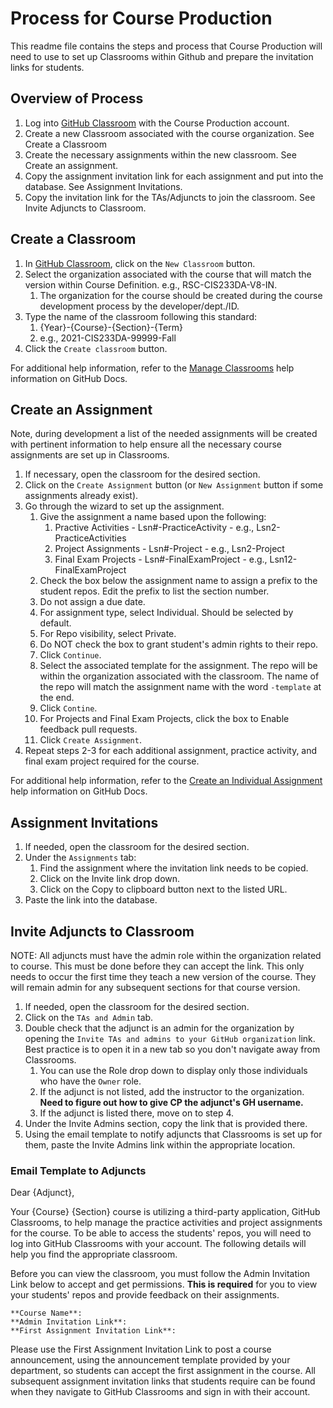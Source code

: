 # Process for Course Production
This readme file contains the steps and process that Course Production will need to use to set up Classrooms within Github and prepare the invitation links for students.

## Overview of Process
1. Log into [GitHub Classroom](https://classroom.github.com) with the Course Production account.
2. Create a new Classroom associated with the course organization. See Create a Classroom
3. Create the necessary assignments within the new classroom. See Create an assignment.
4. Copy the assignment invitation link for each assignment and put into the database. See Assignment Invitations.
5. Copy the invitation link for the TAs/Adjuncts to join the classroom. See Invite Adjuncts to Classroom.

## Create a Classroom
1. In [GitHub Classroom](https://classroom.github.com), click on the `New Classroom` button.
2. Select the organization associated with the course that will match the version within Course Definition. e.g., RSC-CIS233DA-V8-IN.
    1. The organization for the course should be created during the course development process by the developer/dept./ID.
3. Type the name of the classroom following this standard: 
    1. {Year}-{Course}-{Section}-{Term}
    2. e.g., 2021-CIS233DA-99999-Fall
4. Click the `Create classroom` button.

For additional help information, refer to the [Manage Classrooms](https://docs.github.com/en/education/manage-coursework-with-github-classroom/teach-with-github-classroom/manage-classrooms#creating-a-classroom) help information on GitHub Docs.

## Create an Assignment
Note, during development a list of the needed assignments will be created with pertinent information to help ensure all the necessary course assignments are set up in Classrooms.

1. If necessary, open the classroom for the desired section.
2. Click on the `Create Assignment` button (or `New Assignment` button if some assignments already exist).
3. Go through the wizard to set up the assignment.
    1. Give the assignment a name based upon the following:
        1. Practive Activities - Lsn#-PracticeActivity - e.g., Lsn2-PracticeActivities
        2. Project Assignments - Lsn#-Project - e.g., Lsn2-Project
        3. Final Exam Projects - Lsn#-FinalExamProject - e.g., Lsn12-FinalExamProject
    3. Check the box below the assignment name to assign a prefix to the student repos. Edit the prefix to list the section number.
    4. Do not assign a due date.
    5. For assignment type, select Individual. Should be selected by default.
    6. For Repo visibility, select Private.
    7. Do NOT check the box to grant student's admin rights to their repo.
    8. Click `Continue`.
    9. Select the associated template for the assignment. The repo will be within the organization associated with the classroom. The name of the repo will match the assignment name with the word `-template` at the end.
    10. Click `Contine`.
    11. For Projects and Final Exam Projects, click the box to Enable feedback pull requests.
    12. Click `Create Assignment`.
4. Repeat steps 2-3 for each additional assignment, practice activity, and final exam project required for the course.

For additional help information, refer to the [Create an Individual Assignment](https://docs.github.com/en/education/manage-coursework-with-github-classroom/teach-with-github-classroom/create-an-individual-assignment#creating-an-assignment) help information on GitHub Docs.

## Assignment Invitations
1. If needed, open the classroom for the desired section.
2. Under the `Assignments` tab:
    1. Find the assignment where the invitation link needs to be copied.
    2. Click on the Invite link drop down.
    3. Click on the Copy to clipboard button next to the listed URL.
3. Paste the link into the database.

## Invite Adjuncts to Classroom
NOTE: All adjuncts must have the admin role within the organization related to course. This must be done before they can accept the link. This only needs to occur the first time they teach a new version of the course. They will remain admin for any subsequent sections for that course version.

1. If needed, open the classroom for the desired section.
2. Click on the `TAs and Admin` tab.
3. Double check that the adjunct is an admin for the organization by opening the `Invite TAs and admins to your GitHub organization` link. Best practice is to open it in a new tab so you don't navigate away from Classrooms.
    1. You can use the Role drop down to display only those individuals who have the `Owner` role. 
    2. If the adjunct is not listed, add the instructor to the organization. **Need to figure out how to give CP the adjunct's GH username.**
    3. If the adjunct is listed there, move on to step 4.
4. Under the Invite Admins section, copy the link that is provided there.
5. Using the email template to notify adjuncts that Classrooms is set up for them, paste the Invite Admins link within the appropriate location.

### Email Template to Adjuncts
Dear {Adjunct},

Your {Course} {Section} course is utilizing a third-party application, GitHub Classrooms, to help manage the practice activities and project assignments for the course. To be able to access the students' repos, you will need to log into GitHub Classrooms with your account. The following details will help you find the appropriate classroom. 

Before you can view the classroom, you must follow the Admin Invitation Link below to accept and get permissions. **This is required** for you to view your students' repos and provide feedback on their assignments.

    **Course Name**: 
    **Admin Invitation Link**: 
    **First Assignment Invitation Link**: 

Please use the First Assignment Invitation Link to post a course announcement, using the announcement template provided by your department, so students can accept the first assignment in the course. All subsequent assignment invitation links that students require can be found when they navigate to GitHub Classrooms and sign in with their account.
